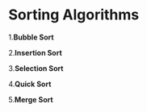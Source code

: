 # Sorting Algorithms

1.__Bubble Sort__

2.__Insertion Sort__

3.__Selection Sort__

4.__Quick Sort__

5.__Merge Sort__

